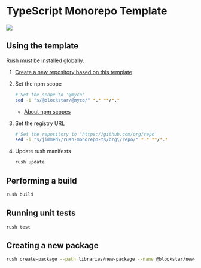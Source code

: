 # TypeScript Monorepo Template

![](https://github.com/jimmed/blockstar/workflows/Unit%20tests/badge.svg)

## Using the template

Rush must be installed globally.

1. [Create a new repository based on this template](https://github.com/jimmed/blockstar/generate)

2. Set the npm scope

   ```sh
   # Set the scope to '@myco'
   sed -i "s/@blockstar/@myco/" *.* **/*.*
   ```

   - [About npm scopes](https://docs.npmjs.com/about-scopes)

3. Set the registry URL

   ```sh
   # Set the repository to 'https://github.com/org/repo'
   sed -i "s/jimmed\/rush-monorepo-ts/org\/repo/" *.* **/*.*
   ```

4. Update rush manifests

   ```sh
   rush update
   ```

## Performing a build

```sh
rush build
```

## Running unit tests

```sh
rush test
```

## Creating a new package

```sh
rush create-package --path libraries/new-package --name @blockstar/new-package
```
